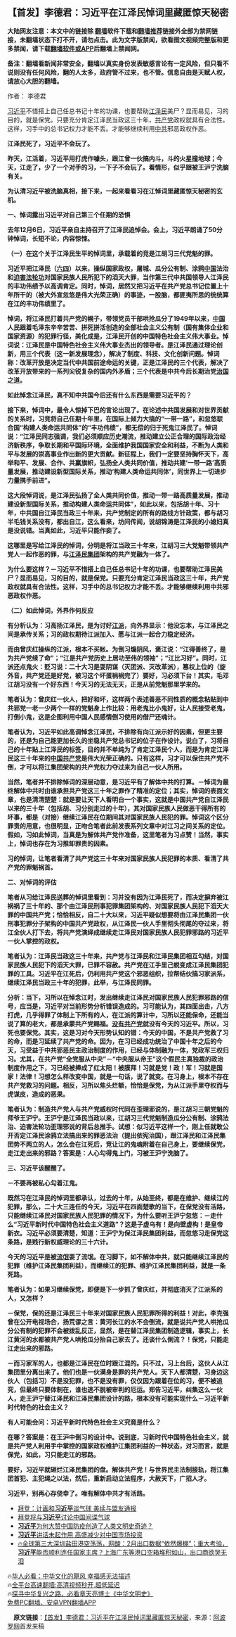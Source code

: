  <!-- 面包屑导航 --> <h2>【首发】李德君：习近平在江泽民悼词里藏匿惊天秘密</h2> <p class="notice"><b>大陆网友注意：本文中的链接除 <a href="https://github.com/bannedbook/fanqiang" >翻墙</a>软件下载和<a href="https://github.com/killgcd/justmysocks/blob/master/README.md">翻墙推荐</a>链接外全部为禁网链接，未翻墙状态下打不开，请勿点击。此为文字版禁闻，欲看图文视频完整版和更多禁闻，请下载<a href="https://github.com/bannedbook/fanqiang">翻墙软件或APP</a>后翻墙上禁闻网。</p><p>备注：翻墙看新闻非常安全，翻墙以真实身份发表敏感言论有一定风险，但只看不说则没有任何风险，翻的人太多，政府管不过来，也不管。信息自由是天赋人权，请放心大胆的翻墙。</b></p>  <div class="entry"> <p>作者： 李德君</p> <p id="summary"><a href="https://www.bannedbook.org/bnews/tag/%e4%b9%a0%e8%bf%91%e5%b9%b3/" class="st_tag internal_tag" rel="tag" title="标签 习近平 下的日志">习近平</a>不惜搭上自己任总书记十年的功课，也要帮助<a href="https://www.bannedbook.org/bnews/tag/%e6%b1%9f%e6%b3%bd%e6%b0%91/" class="st_tag internal_tag" rel="tag" title="标签 江泽民 下的日志">江泽民</a>美尸？显而易见，习的目的，就是保党。只要充分肯定江泽民当政这三十年，<a href="https://www.bannedbook.org/bnews/tag/%e5%85%b1%e4%ba%a7%e5%85%9a/" class="st_tag internal_tag" rel="tag" title="标签 共产党 下的日志">共产党</a>政权就具有合法性。这样，习手中的总书记权力才能不丢。才能够继续利用<a href="https://www.bannedbook.org/bnews/tag/%e4%b8%ad%e5%85%b1/" class="st_tag internal_tag" rel="tag" title="标签 中共 下的日志">中共</a>邪恶政权作恶。</p> <p><strong>江泽民死了，习近平不会玩了。</strong></p> <p><strong>昨天，江活着，习近平用打虎作噱头，跟江曾一伙搞内斗，斗的火星撞地球；今天，江走了，少了一个对手的习，一下子不会玩了。看情形，似乎跟被王沪宁洗脑有关。</strong></p> <p><strong>为认清习近平被洗脑真相，接下来，一起来看看习在江悼词里藏匿惊天秘密的玄机。</strong></p> <p><strong>一、悼词露出习近平对自己第三个任期的恐惧</strong></p> <p><strong>去年</strong><strong>12</strong><strong>月</strong><strong>6</strong><strong>日，习近平</strong><strong>亲自主持召开了江泽民追悼会。会上，习近平朗诵了</strong><strong>50</strong><strong>分钟悼词，长短不论，内容惊悚。</strong></p> <p><strong>（一）在这个关于江泽民生平的悼词里，承载着的竞是江胡习三代党魁的罪。</strong></p> <p><strong>习近平把江泽民（<span class='wp_keywordlink'><a href="https://www.bannedbook.org/forum2/topic2509.html" title="《中国六四真相》" target="_blank">六四</a></span>）以来，操纵国家政权，屠城、瓜分公有制、涂鸦<span class='wp_keywordlink_affiliate'><a href="https://www.bannedbook.org/" title="中国" target="_blank">中国</a></span>法治和<span class='wp_keywordlink'><a href="https://www.bannedbook.org/forum11/topic278.html" title="评江泽民与中共相互利用迫害法轮功" target="_blank">迫害法轮功</a></span>对国家民族人民所犯下的滔天大罪，当作第三代中共国领导人江泽民的丰功伟绩予以高调肯定。同时，悼词，居然又把习近平在共产党总书记位置上十年所干的（被大外宣忽悠是伟大光荣正确）的事迹，一股脑，都匪夷所思的统统算在江的丰功伟绩里了。</strong></p> <p><strong>悼词，将江泽民打着共产党的幌子，带领党员干部哄抢瓜分了</strong><strong>1949</strong><strong>年以来，<a href="https://www.bannedbook.org/bnews/tag/%E4%B8%AD%E5%9B%BD/" class="st_tag internal_tag" rel="tag" title="标签 中国 下的日志">中国</a>人民跟着毛泽东辛辛苦苦、拼死拼活创造的全部社会主义公有制（国有集体企业和国家资源）的犯罪行径，美化成是，江泽民开创的中国特色社会主义伟大事业。悼词说：江泽民是中国特色社会主义伟大事业杰出的领导者。是江泽民通过理论创新，用三个代表（这一</strong><strong>新发展理念），</strong><strong>解决了制度、科技、文化创新问题。悼词称：</strong><strong>改革开放是决定当代中共国前途命运的关键，正是江泽民的三个代表，</strong><strong>解决了改革开放带来的一系列尖锐复杂的国内外矛盾；三个代表是中共今后长期治党<span class='wp_keywordlink'><a href="https://www.bannedbook.org/forum24/topic8925.html" title="《治国大道》" target="_blank">治国</a></span>之道</strong><strong>。</strong></p>  <p><strong>如此悼念江泽民，真不知中共国今后还有什么东西是需要习近平的？</strong></p> <p><strong>接下来，悼词中，最令人惊掉下巴的言论出现了。在论述中共国发展和对世界贡献的关系时，习竞将自己任期十年里，在国际上倾力大搞的</strong><strong>“一带一路”，和忽悠联合国“构建人类命运共同体”的“丰功伟绩”</strong><strong>，都无偿的归于死鬼江泽民了。</strong><strong>悼词说：</strong><strong>“江泽民同志强调，我们必须顺应历史潮流，推动建立公正合理的国际政治经济新秩序，争取长期和平国际环境，全面维护我国国家安全和利益，不断为人类和平与发展的崇高事业作出新的更大贡献。新征程上，我们一定要坚持胸怀天下，高举和平、发展、合作、共赢旗帜，弘扬全人类共同价值，推动共建‘一带一路’高质量发展，推动建设新型国际关系，推动‘构建人类命运共同体’，同世界上一切进步力量携手前进”。</strong></p> <p><strong>这大段悼词说，是</strong><strong>江泽民弘扬了全人类共同价值，推动一带一路高质量发展，推动建设新型国际关系，推动构建人类命运共同体”，如此以来，包括胡十年、习十年，中共国自江泽民当政三十年来，共产党制定的所有的路线方针政策，都与胡习半毛钱关系没有，都出自江，这么看来，坊间传闻，说胡锦涛是江泽民的小媳妇真是没说错。当真如此，习近平只能作妾了。</strong></p> <p><strong>这哪里是写给江泽民的悼词，分明是将江当政三十年来，江胡习三大党魁带领共产党人一起作恶的罪，与<a href="https://www.bannedbook.org/bnews/tag/%E6%B1%9F%E6%B3%BD%E6%B0%91%E9%9B%86%E5%9B%A2/" class="st_tag internal_tag" rel="tag" title="标签 江泽民集团 下的日志">江泽民集团</a>架构的共产党融为一体了。</strong></p> <p><strong>为什么要这样？－习近平不惜搭上自己任总书记十年的功课，也要帮助江泽民美尸？显而易见，习的目的，就是保党。只要充分肯定江泽民当政这三十年，共产党政权就具有合法性。这样，习手中的总书记权力才能不丢。才能够继续利用中共邪恶政权作恶。</strong></p> <p><strong>（二）如此悼词，外界作何反应</strong></p> <p><strong>有分析认为：习高扬江泽民，是为讨好<a href="https://www.bannedbook.org/bnews/tag/%e6%b1%9f%e6%b4%be/" class="st_tag internal_tag" rel="tag" title="标签 江派 下的日志">江派</a>，向外界显示：他没忘本，与江泽民之间是承传关系；习的政权期待江派加入、愿与江派一起合力稳定经济。</strong></p> <p><strong>而由曾庆红操纵的江派，根本不买帐。为倒习煽阴风，褒江说：“江得善终了，是为共产党续了命”；“江是共产党历史上居功至伟的领袖”；“江比习好”。同时，江派还点鬼火：贬习说：二十大习是耍阴谋（灭团派、灭改革派），篡权上位的（旋外音，共产党还是好党，被习这个坏蛋祸祸完了）要好，习必须下台！其实，毛邓江胡习没有一个好东西！今天习的无法无天，正是从前党魁那里学来的。</strong></p> <p><strong>笔者认为：曾庆红一伙人，把好和坏，这样两个表述善恶不同性质的概念粘贴到中共邪党一老一少两个一样的党魁身上作比较：用老鬼比小鬼好，让人民接受老鬼，打倒小鬼，这是企图利用中国人民感情倒习使用的借尸还魂计。</strong></p> <p><strong>笔者认为，习近平如此高调悼念江泽民，不排除有向江派示好的因素，但更主要的，还是为自己能更加长久的坐稳共产党总书记的位子在作设计。说白了，习将自己的十年贴上江泽民的标签，目的并不单纯为了肯定江泽民个人，而是为肯定江泽民这三十年来的<a href="https://www.bannedbook.org/bnews/tag/%e4%b8%ad%e5%9b%bd%e5%85%b1%e4%ba%a7%e5%85%9a/" class="st_tag internal_tag" rel="tag" title="标签 中国共产党 下的日志">中国共产党</a>是伟大光荣正确的。只有这样，习才可以保住共产党不倒，才可以将江集团架构的共产党权力夺过来为自己一伙人所用。</strong></p>  <p><strong>当然，笔者并不排除悼词的深层动意，是习近平有了解体中共的打算。－悼词为最终解体中共时由谁承担共产党这三十年之罪作了精准的定位；其实，悼词的表面文章，也是清清楚楚：就是要让天下人看明白一个事实，这就是中国共产党自江泽民以来的三十年（包括胡、习分别走过的十年），其对国家民族人民做恶干得所有的坏事，都是（对接）继续江泽民在位期间其对国家民族人民犯的罪。悼词这个区分罪责的用意，也很明显，正吻合笔者此前发表系列文章中对江习之间关系的定位。假如，习如此悼词，当真是为解体共产党作准备，这里笔者为习点赞！当然，事实上，悼词也存在为习推卸罪责的因素。</strong></p> <p><strong>习的悼词，让笔者看清了共产党这三十年来对国家民族人民犯罪的本质、看清了共产党的罪魁祸首。</strong></p> <p><strong>二、对悼词的评估</strong></p> <p><strong>笔者从习给江泽民送葬的悼词里看到：习并没有因为江泽民死了，而决定摒弃被江祸祸了三十年的、那个由江泽民刑事犯罪集团架构的、对国家民族人民犯下滔天大罪的中国共产党；恰恰相反，自二十大以来，习近平疑似想要将由江泽民集团一伙刑事犯罪分子架构的中国共产党政权，从江泽民一伙人手里彻头彻尾的夺过来，将江全伙人打下去，将共产党演绎成继续走江泽民对国家民族人民犯罪邪路的习近平一伙人掌控的政权。</strong></p> <p><strong>笔者认为：江泽民当政这三十年来，共产党与江泽民和江泽民集团相互勾结，对国家民族人民犯下的滔天大罪，已罪不容赦。共产党在江手里己蜕变成江泽民集团犯罪的工具。习近平在江死后，仍利用共产党这个邪恶组织，拉帮结伙搞习家派系，继续江泽民当政三十年的犯罪，此举，与江泽民同罪。</strong></p> <p><strong>分析：当下，习所以在悼念江时，发出继续走江泽民对国家民族人民犯罪邪路的信号，应当是，习近平对当前形势分析错误造成的。习可能认为，其四面出击，八方打虎，几乎得罪了体制上下所有的人，在江派的算计中，习所以还能保命，还能当说了算的老大，都是承蒙共产党赐福。<span class='wp_keywordlink'><a href="https://www.bannedbook.org/forum2/topic12.html" title="没有共产党天下就会大乱吗？" target="_blank">没有共产党</a></span>就没有今天的习近平。所以，习死也要保党。其实，这是习对今天形势认知的错：今天的中国，不是共产党救了习的命，而是习延续了共产党的命。因为，在习已经成功统治了中国十年之后的今天，习受益于中共邪恶民主政治制度的作用，已经与体制融为一体，党政军三权归习。尤其，在共产党“全党服从中央”－“中央服从帝王”这个假民主真独裁的政治制度作用之下，习已经被捧成了红太阳！被膜拜！习就是党！政！军！习就是国家！法律！习想怎么样改变中国，就是一句话，说了就变。在习身上，根本不存在共产党救习的问题。相反，习所以焦头烂额，恰恰是保党，为从江派手里夺权而与虎谋皮，造成的恶果。</strong></p> <p><strong>笔者认为：制造共产党人与共产党威权时代同在歪理邪说的，是江胡习三朝党魁的师爷王沪宁。王沪宁是江泽民当政以来，江胡习三代党魁制造瓜分公有制、涂鸦法治、迫害法轮功歪理邪说的背后总推手。试想：似习近平这样一个，刚上任就敢公开否定江泽民涂鸦立法搞出来的罪恶法治（提出依宪治国），跟江泽民和江泽民集团势不两立的人，怎么会在江死后，竞让江的鬼魂附着在自己身上，要继续保党，走江走出来的邪路？答案是：人心勾得鬼上门，习被王沪宁洗脑了。</strong></p> <p><strong>三、习近平该醒醒了。</strong></p> <p><strong>－不要再被私心勾着江鬼。</strong></p> <p><strong>既然习在江泽民的悼词里都承认，过去的十年，从始至终，都是在维护、继续江的犯罪，那么，二十大三连任的今天，习近平在四面楚歌的当下，在保党没有活路，只能继续江泽民对国家民族人民犯罪的情况下，为什么要听王沪宁忽悠：－走什么“习近平新时代中国特色社会主义道路”？这是子虚乌有！是向壁虚构！是皇帝新衣。习近平必须要清楚，知道：王沪宁为保江泽民集团利益，而忽悠习走保党这条路，是贱行新权威理论的三十六计。</strong></p>  <p><strong>今天的习近平是被<span class='wp_keywordlink'><a href="https://www.bannedbook.org/forum11/topic282.html" title="禁片：评中国共产党的流氓本性" target="_blank">流氓</a></span>耍了流氓。在习脚下，如不解体中共，就只能继续江泽民的犯罪（维护江泽民集团利益），而继续江的犯罪、维护江泽民集团利益，就是一条死路。</strong></p> <p><strong>笔者认为：如果习继续保党，即便是下一步抓了曾庆红，并彻底消灭了江派系的人，又怎样？</strong></p> <p><strong>－保党，保的还是江泽民三十年来对国家民族人民犯罪所得的利益！对此，李克强曾在公开电视场合，扬荒谬之言：黄河长江的水不会倒流，就是说共产党人哄抢瓜分公有制的犯罪不会被拨乱反正，显然，是在替江泽民集团制造逻辑，事实上，长江黄河的水都被共产党人哄抢瓜分抬自己家去了。还谈什么倒流？！保党，只能走江走出来的邪路。</strong></p> <p><strong>－而习家军的人，也都是江泽民在位时跟江混的。只不过，习上台后，这伙人从江集团里分离出来了。他们也是一伙满身是罪的共产党人。天下人都清楚，习身边这伙人（包括习）不是没犯罪，也不是没有罪，仅仅因为跟着在位的习，便不被追究，但最终只要体制在，谁也逃不脱被审判的厄运。郑告习近平，纠集这么一伙人，走王沪宁替江泽民和江泽民集团设计的路，根本没有可能实现什么－习近平新时代特色的社会主义？</strong></p> <p><strong>有人可能会问：习近平新时代特色社会主义究竟是什么？</strong></p> <p><strong>在哪？答案是：在王沪中倒习的设计中。说到底，习新时代中国特色社会主义，就是共产党人利用手中掌控的国家政权维护江集团利益的一种状态，对习而言，就是保党，如此，习只能走江的邪路。</strong></p> <p><strong>要好，习近平就砸烂江泽民集团的盘。解体共产党！与世界民主法制接轨，将江集团首犯、主犯绳之以法，然后，重新启动立法程序，大赦天下，广招人才。</strong></p> <p><strong>习近平，别再心存侥幸了。唯有解体中共才有活路。</strong></p> <!--<div id="taboola-mid-1"></div>--><ul class='op-related-articles' title='相关阅读'> <li><a href='https://www.bannedbook.org/bnews/bannedvideo/20230217/1849853.html' target='_blank'>拜登：计画和<b>习近平</b>谈气球 美续与盟友通报</a></li> <li><a href='https://www.bannedbook.org/bnews/headline/20230217/1849836.html' target='_blank'>拜登将与<b>习近平</b>讨论中国间谍气球</a></li> <li><a href='https://www.bannedbook.org/bnews/headline/20230217/1849779.html' target='_blank'><b>习近平</b>为何大赞中国防疫创造了人类文明史奇迹？</a></li> <li><a href='https://www.bannedbook.org/bnews/baitai/20230217/1849768.html' target='_blank'><b>习近平</b>讲话未起作用 高盛减少对中国市场投资</a></li> <li><a href='https://www.bannedbook.org/bnews/bannedvideo/20230217/1849759.html' target='_blank'>🔥全球第三大深圳盐田港空荡荡，网酸：2月出口数据“依然爆棚”；重大考验，<b>习近平</b>能否顺利连任国家主席？上海广东等港口空箱堆积如山，出口商欲哭无泪</a></li> </ul> <p class="texttj"> 🔥<a href="https://www.bannedbook.org/bnews/comments/20220220/1694796.html" target="_blank">华人必看：中华文化的飓风 幸福感无法描述</a><br/> 🔥<a href="https://github.com/bannedbook/fanqiang/wiki/V2ray%E6%9C%BA%E5%9C%BA" target="_blank">全平台高速翻墙:高清视频秒开,超低延迟</a><br/> 🔥<a href="https://www.bannedbook.org/bnews/comments/20220808/1768773.html" target="_blank">探寻中华复兴之路，必看章天亮博士《中华文明史》</a><br/> <a href="https://github.com/bannedbook/fanqiang/wiki/%E7%A6%81%E9%97%BB%E7%BD%91%E5%AE%89%E5%8D%93%E7%BF%BB%E5%A2%99%E6%96%B0%E9%97%BBAPP" target="_blank">免费PC翻墙、安卓VPN翻墙APP</a><br/> </p><p class="src-info">　<b>原文链接</b>：<a class="src_link" href="https://www.aboluowang.com/2023/0217/1867940.html" target="_blank">【首发】李德君：习近平在江泽民悼词里藏匿惊天秘密</a>，来源：<span class='wp_keywordlink_affiliate'><a href="https://www.aboluowang.com/" title="阿波罗网" target="_blank">阿波罗网</a></span>首发来稿 </p> <a name='sharetosocial'></a> <div style="margin-bottom:5px;padding-bottom:5px;clear:both"> <div id="archive-pix-1" class="banner-ads"> <!-- AuctionX Display platform tag START --> <div id="27602x728x90x621x_ADSLOT1" clicktrack="%%CLICK_URL_ESC%%"></div>  <!-- AuctionX Display platform tag END --> </div> <div id="archive-pix-2" class="banner-ads"> <!-- AuctionX Display platform tag START --> <div id="27556x300x250x621x_ADSLOT1" clicktrack="%%CLICK_URL_ESC%%" style="margin:0 auto;text-align:center"></div>  <!-- AuctionX Display platform tag END --> </div> </div>  <div id="archive-pix-1" class="banner-ads"> <!-- AuctionX Display platform tag START --> <div id="27603x728x90x621x_ADSLOT1" clicktrack="%%CLICK_URL_ESC%%"></div>  <!-- AuctionX Display platform tag END --> </div> </div><!--END ENTRY--> 